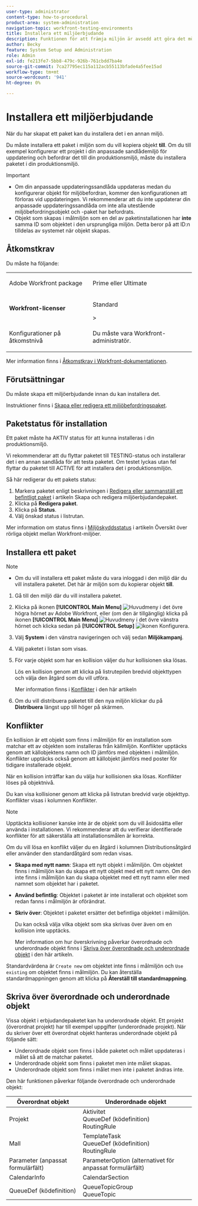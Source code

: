 ```yaml
---
user-type: administrator
content-type: how-to-procedural
product-area: system-administration
navigation-topic: workfront-testing-environments
title: Installera ett miljöerbjudande
description: Funktionen för att främja miljön är avsedd att göra det möjligt att flytta konfigurationsrelaterade objekt från en miljö till en annan. Lär dig hur du installerar ett miljömarknadsföringspaket i en målmiljö.
author: Becky
feature: System Setup and Administration
role: Admin
exl-id: fe213fe7-5bb8-479c-926b-761cbdd7ba4e
source-git-commit: 7ca27795ec115a112acb55113bfade4a5fee15ad
workflow-type: tm+mt
source-wordcount: '941'
ht-degree: 0%

---
```


# Installera ett miljöerbjudande

När du har skapat ett paket kan du installera det i en annan miljö.

Du måste installera ett paket i miljön som du vill kopiera objekt **till**. Om du till exempel konfigurerar ett projekt i din anpassade sandlådemiljö för uppdatering och befordrar det till din produktionsmiljö, måste du installera paketet i din produktionsmiljö.

>[!IMPORTANT]
>
>* Om din anpassade uppdateringssandlåda uppdateras medan du konfigurerar objekt för miljöbefordran, kommer den konfigurationen att förloras vid uppdateringen. Vi rekommenderar att du inte uppdaterar din anpassade uppdateringssandlåda om inte alla utestående miljöbefordringsobjekt och -paket har befordrats.
>* Objekt som skapas i målmiljön som en del av paketinstallationen har **inte** samma ID som objektet i den ursprungliga miljön. Detta beror på att ID:n tilldelas av systemet när objekt skapas.

## Åtkomstkrav

Du måste ha följande:

<table>
  <tr>
   <td>Adobe Workfront package
   </td>
   <td> <p>Prime eller Ultimate</p>
   </td>
  </tr>
  <tr>
   <td><strong>Workfront-licenser</strong>
   </td>
   <td> <p>Standard</p>&gt;
   </td>
  </tr>
   <tr>
   <td>Konfigurationer på åtkomstnivå
   </td>
   <td><p>Du måste vara Workfront-administratör.</p>
   </td>
  </tr>
</table>

Mer information finns i [Åtkomstkrav i Workfront-dokumentationen](/help/quicksilver/administration-and-setup/add-users/access-levels-and-object-permissions/access-level-requirements-in-documentation.md).

## Förutsättningar

Du måste skapa ett miljöerbjudande innan du kan installera det.

Instruktioner finns i [Skapa eller redigera ett miljöbefordringspaket](/help/quicksilver/administration-and-setup/set-up-workfront/workfront-testing-environments/environment-promotion-create-package.md).

## Paketstatus för installation

Ett paket måste ha AKTIV status för att kunna installeras i din produktionsmiljö.

Vi rekommenderar att du flyttar paketet till TESTING-status och installerar det i en annan sandlåda för att testa paketet.  Om testet lyckas utan fel flyttar du paketet till ACTIVE för att installera det i produktionsmiljön.

Så här redigerar du ett pakets status:

1. Markera paketet enligt beskrivningen i [Redigera eller sammanställ ett befintligt paket](/help/quicksilver/administration-and-setup/set-up-workfront/workfront-testing-environments/environment-promotion-create-package.md#create-or-edit-an-environment-promotion-package) i artikeln Skapa och redigera miljöerbjudandepaket.
1. Klicka på **Redigera paket**.
1. Klicka på **Status**.
1. Välj önskad status i listrutan.

Mer information om status finns i [Miljöskyddsstatus](/help/quicksilver/administration-and-setup/set-up-workfront/workfront-testing-environments/environment-promotion-in-wf.md#environment-promotion-statuses) i artikeln Översikt över rörliga objekt mellan Workfront-miljöer.

## Installera ett paket

>[!NOTE]
>
>* Om du vill installera ett paket måste du vara inloggad i den miljö där du vill installera paketet. Det här är miljön som du kopierar objekt **till**.

1. Gå till den miljö där du vill installera paketet.
1. Klicka på ikonen **[!UICONTROL Main Menu]** ![Huvudmeny](/help/_includes/assets/main-menu-icon.png) i det övre högra hörnet av Adobe Workfront, eller (om den är tillgänglig) klicka på ikonen **[!UICONTROL Main Menu]** ![Huvudmeny](/help/_includes/assets/main-menu-icon-left-nav.png) i det övre vänstra hörnet och klicka sedan på **[!UICONTROL Setup]** ![ikonen Konfigurera](/help/_includes/assets/gear-icon-setup.png).
1. Välj **System** i den vänstra navigeringen och välj sedan **Miljökampanj**.
1. Välj paketet i listan som visas.
1. För varje objekt som har en kollision väljer du hur kollisionen ska lösas.

   Lös en kollision genom att klicka på listrutepilen bredvid objekttypen och välja den åtgärd som du vill utföra.

   Mer information finns i [Konflikter](#collisions) i den här artikeln
1. Om du vill distribuera paketet till den nya miljön klickar du på **Distribuera** längst upp till höger på skärmen.

## Konflikter

En kollision är ett objekt som finns i målmiljön för en installation som matchar ett av objekten som installeras från källmiljön. Konflikter upptäcks genom att källobjektens namn och ID jämförs med objekten i målmiljön. Konflikter upptäcks också genom att källobjekt jämförs med poster för tidigare installerade objekt.

När en kollision inträffar kan du välja hur kollisionen ska lösas. Konflikter löses på objektnivå.

Du kan visa kollisioner genom att klicka på listrutan bredvid varje objekttyp. Konflikter visas i kolumnen Konflikter.

>[!NOTE]
>
>Upptäckta kollisioner kanske inte är de objekt som du vill åsidosätta eller använda i installationen. Vi rekommenderar att du verifierar identifierade konflikter för att säkerställa att installationsmålen är korrekta.

Om du vill lösa en konflikt väljer du en åtgärd i kolumnen Distributionsåtgärd eller använder den standardåtgärd som redan visas.

* **Skapa med nytt namn**: Skapa ett nytt objekt i målmiljön. Om objektet finns i målmiljön kan du skapa ett nytt objekt med ett nytt namn. Om den inte finns i målmiljön kan du skapa objektet med ett nytt namn eller med namnet som objektet har i paketet.
* **Använd befintlig**: Objektet i paketet är inte installerat och objektet som redan fanns i målmiljön är oförändrat.
* **Skriv över**: Objektet i paketet ersätter det befintliga objektet i målmiljön.

  Du kan också välja vilka objekt som ska skrivas över även om en kollision inte upptäcks.

  Mer information om hur överskrivning påverkar överordnade och underordnade objekt finns i [Skriva över överordnade och underordnade objekt](#overwriting-parent-and-child-objects) i den här artikeln.
<!--
* Do not use: The object in the package is not installed in the target environment. If you select Do not use, an error message will appear detailing how this choice will affect other objects or fields.
-->

Standardvärdena är `Create new` om objektet inte finns i målmiljön och `Use existing` om objektet finns i målmiljön. Du kan återställa standardmappningen genom att klicka på **Återställ till standardmappning**.

## Skriva över överordnade och underordnade objekt

Vissa objekt i erbjudandepaketet kan ha underordnade objekt. Ett projekt (överordnat projekt) har till exempel uppgifter (underordnade projekt). När du skriver över ett överordnat objekt hanteras underordnade objekt på följande sätt:

* Underordnade objekt som finns i både paketet och målet uppdateras i målet så att de matchar paketet.
* Underordnade objekt som finns i paketet men inte målet skapas.
* Underordnade objekt som finns i målet men inte i paketet ändras inte.

Den här funktionen påverkar följande överordnade och underordnade objekt:

| Överordnat objekt | Underordnade objekt |
|---|---|
| Projekt | Aktivitet<br>QueueDef (ködefinition)<br>RoutingRule |
| Mall | TemplateTask<br>QueueDef (ködefinition)<br>RoutingRule |
| Parameter (anpassat formulärfält) | ParameterOption (alternativet för anpassat formulärfält) |
| CalendarInfo | CalendarSection |
| QueueDef (ködefinition) | QueueTopicGroup<br>QueueTopic |

